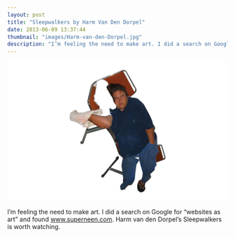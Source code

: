 ```yaml
---
layout: post
title: "Sleepwalkers by Harm Van Den Dorpel"
date: 2013-06-09 13:37:44
thumbnail: "images/Harm-van-den-Dorpel.jpg"
description: "I’m feeling the need to make art. I did a search on Google for “websites as art” and found www.superneen.com. Harm van den Dorpel’s Sleepwalkers is worth watching."
---
```


<a href="http://www.manetas.com/neen/dendorpel/bencher.swf"><img src="/images/Harm-van-den-Dorpel.jpg" alt="Sleepwalkers by Harm van den Dorpel" /></a>

I’m feeling the need to make art. I did a search on Google for “websites as art” and found www.superneen.com. Harm van den Dorpel’s Sleepwalkers is worth watching.